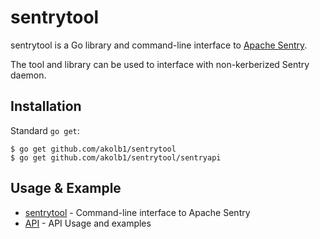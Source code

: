 # sentrytool

sentrytool is a Go library and command-line interface to [Apache Sentry](http://sentry.apache.org/).

The tool and library can be used to interface with non-kerberized Sentry daemon.

## Installation

Standard `go get`:

```
$ go get github.com/akolb1/sentrytool
$ go get github.com/akolb1/sentrytool/sentryapi
```

## Usage & Example

* [sentrytool](sentrytool.md) - Command-line interface to Apache Sentry
* [API](sentryapi/README.md) - API Usage and examples
